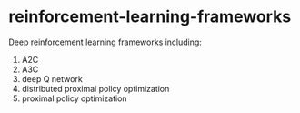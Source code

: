 # reinforcement-learning-frameworks
Deep reinforcement learning frameworks including:
1. A2C
2. A3C
3. deep Q network
4. distributed proximal policy optimization
5. proximal policy optimization
